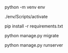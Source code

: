 python -m venv env

./env/Scripts/activate

pip install -r requirements.txt

python manage.py migrate

python manage.py runserver